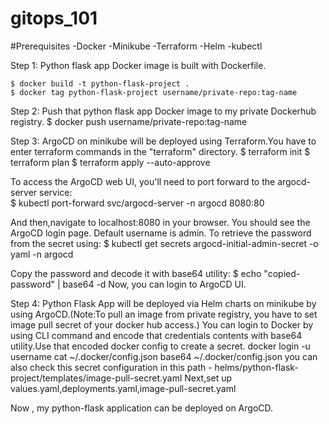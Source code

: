 # gitops_101

#Prerequisites
-Docker
-Minikube
-Terraform
-Helm
-kubectl


Step 1: Python flask app Docker image is built with Dockerfile.

	$ docker build -t python-flask-project .
	$ docker tag python-flask-project username/private-repo:tag-name

Step 2: Push that python flask app Docker image to my private Dockerhub registry.
	$ docker push username/private-repo:tag-name

Step 3: ArgoCD on minikube will be deployed using Terraform.You have to enter terraform commands in the "terraform" directory.
	$ terraform init
	$ terraform plan
	$ terraform apply --auto-approve

To access the ArgoCD web UI, you'll need to port forward to the argocd-server service:	
	$ kubectl port-forward svc/argocd-server -n argocd 8080:80
 
And then,navigate to localhost:8080 in your browser. You should see the ArgoCD login page.
Default username is admin. 
To retrieve the password from the secret using:
	$ kubectl get secrets argocd-initial-admin-secret -o yaml -n argocd
 
Copy the password and decode it with base64 utility:
	$ echo "copied-password" | base64 -d
Now, you can login to ArgoCD UI.

Step 4: Python Flask App will be deployed via Helm charts on minikube by using ArgoCD.(Note:To pull an image from private registry, you have to set image pull secret of your docker hub access.)
You can login to Docker by using CLI command and encode that credentials contents with base64 utility.Use that encoded docker config to create a secret.
	docker login -u username
	cat ~/.docker/config.json 
	base64  ~/.docker/config.json
you can also check this secret configuration in this path - helms/python-flask-project/templates/image-pull-secret.yaml
Next,set up values.yaml,deployments.yaml,image-pull-secret.yaml

Now , my python-flask application can be deployed on ArgoCD.

